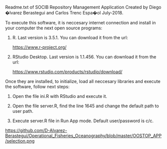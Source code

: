 Readme.txt of SOCIB Repository Management Application
Created by Diego �lvarez Berastegui and Carlos Trenc Espa�ol
July-2018.

To execute this software, it is neccesary internet connection and install in your computer the next open source programs:



1. R. Last version is 3.5.1. You can download it from the url:

	https://www.r-project.org/

2. RStudio Desktop. Last version is 1.1.456. You can download it from the url:

	https://www.rstudio.com/products/rstudio/download/

Once they are installed, to initialize, load all neccesary libraries and execute the software, follow next steps:

1. Open the file ini.R with RStudio and execute it. 

2. Open the file server.R, find the line 1645 and change the default path to user path.

3. Execute server.R file in Run App mode. Default user/password is c/c.


https://github.com/D-Alvarez-Berastegui/Operational_Fisheries_Oceanography/blob/master/OOSTOP_APP/selection.png
